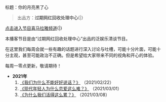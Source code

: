 标题：你的月亮黑了心

>	出品方：**过期网红回收处理中心**{|}

[点击进入节目喜马拉雅频道](https://www.ximalaya.com/yule/46899127/){|}

本播客节目是由“过期网红回收处理中心”出品的泛娱乐清谈节目。

在这里我们每周会就一些有趣的话题进行深入讨论与吐槽，可能十分片面，可能十分主观，甚至可能政治不正确。但是希望给大家带来不同的视角和开心的体验。

每周一零点更新，敬请期待！

-	**2021年**
	1.	[《我们为什么不能好好说话？》](https://www.ximalaya.com/yule/46899127/388141549) （2021/02/22）
	2.	[《现代年轻人为什么恋爱这么难？》](https://www.ximalaya.com/yule/46899127/390464943) （2021/03/01）
	3.	[《为什么我们活得这么累？》](https://www.ximalaya.com/yule/46899127/392733660) （2021/03/08）